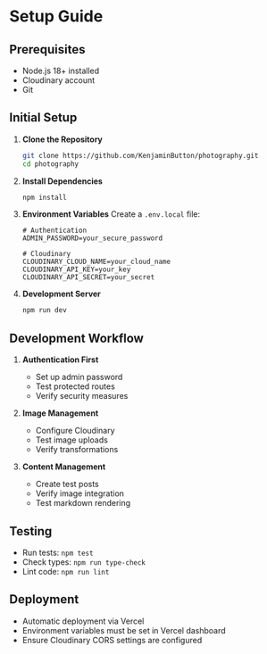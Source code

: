 # Setup Guide

## Prerequisites
- Node.js 18+ installed
- Cloudinary account
- Git

## Initial Setup

1. **Clone the Repository**
   ```bash
   git clone https://github.com/KenjaminButton/photography.git
   cd photography
   ```

2. **Install Dependencies**
   ```bash
   npm install
   ```

3. **Environment Variables**
   Create a `.env.local` file:
   ```
   # Authentication
   ADMIN_PASSWORD=your_secure_password

   # Cloudinary
   CLOUDINARY_CLOUD_NAME=your_cloud_name
   CLOUDINARY_API_KEY=your_key
   CLOUDINARY_API_SECRET=your_secret
   ```

4. **Development Server**
   ```bash
   npm run dev
   ```

## Development Workflow

1. **Authentication First**
   - Set up admin password
   - Test protected routes
   - Verify security measures

2. **Image Management**
   - Configure Cloudinary
   - Test image uploads
   - Verify transformations

3. **Content Management**
   - Create test posts
   - Verify image integration
   - Test markdown rendering

## Testing
- Run tests: `npm test`
- Check types: `npm run type-check`
- Lint code: `npm run lint`

## Deployment
- Automatic deployment via Vercel
- Environment variables must be set in Vercel dashboard
- Ensure Cloudinary CORS settings are configured
